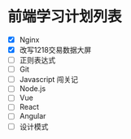 # 前端学习计划列表

- [x] Nginx
- [x] 改写1218交易数据大屏
- [ ] 正则表达式
- [ ] Git
- [ ] Javascript 闯关记
- [ ] Node.js
- [ ] Vue
- [ ] React
- [ ] Angular
- [ ] 设计模式

